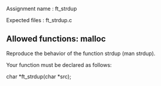 Assignment name  : ft_strdup

Expected files   : ft_strdup.c

Allowed functions: malloc
--------------------------------------------------------------------------------

Reproduce the behavior of the function strdup (man strdup).

Your function must be declared as follows:

char    *ft_strdup(char *src);
